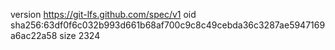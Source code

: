 version https://git-lfs.github.com/spec/v1
oid sha256:63df0f6c032b993d661b68af700c9c8c49cebda36c3287ae5947169a6ac22a58
size 2324
